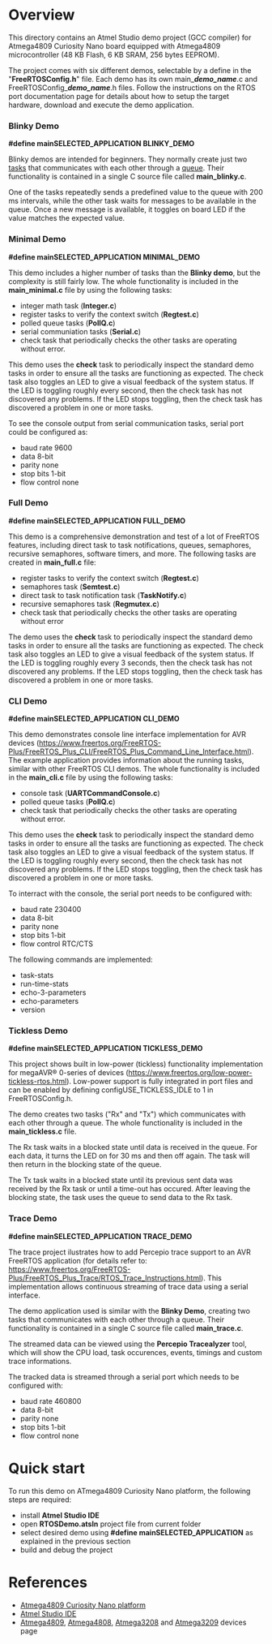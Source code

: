 
# Overview

This directory contains an Atmel Studio demo project (GCC compiler) for Atmega4809 Curiosity Nano board equipped with Atmega4809 microcontroller (48 KB Flash, 6 KB SRAM, 256 bytes EEPROM).  

The project comes with six different demos, selectable by a define in the "**FreeRTOSConfig.h**" file. Each demo has its own main_***demo_name***.c and FreeRTOSConfig_***demo_name***.h files. Follow the instructions on the RTOS port documentation page for details about how to setup the target hardware, download and execute the demo application.

### Blinky Demo

**#define       mainSELECTED_APPLICATION	  BLINKY_DEMO**

Blinky demos are intended for beginners. They normally create just two [tasks](https://www.freertos.org/a00015.html) that communicates with each other through a [queue](https://www.freertos.org/Embedded-RTOS-Queues.html). Their functionality is contained in a single C source file called **main_blinky.c**.

One of the tasks repeatedly sends a predefined value to the queue with 200 ms intervals, while the other task waits for messages to be available in the queue. Once a new message is available, it toggles on board LED if the value matches the expected value.

### Minimal Demo

**#define       mainSELECTED_APPLICATION	  MINIMAL_DEMO**

This demo includes a higher number of tasks than the **Blinky demo**, but the complexity is still fairly low. The whole functionality is included in the **main_minimal.c** file by using the following tasks:

 - integer math task (**Integer.c**)
 - register tasks to verify the context switch (**Regtest.c**)
 - polled queue tasks (**PollQ.c**)
 - serial communiation tasks (**Serial.c**)
 - check task that periodically checks the other tasks are operating without error.

This demo uses the **check** task to periodically inspect the standard demo tasks in order to ensure all the tasks are functioning as expected. The check task also toggles an LED to give a visual feedback of the system status. If the LED is toggling roughly every second, then the check task has not discovered any problems. If the LED stops toggling, then the check task has discovered a problem in one or more tasks.

To see the console output from serial communication tasks, serial port could be configured as: 
 - baud rate 9600
 - data 8-bit
 - parity none
 - stop bits 1-bit
 - flow control none

### Full Demo

**#define       mainSELECTED_APPLICATION	  FULL_DEMO**

This demo is a comprehensive demonstration and test of a lot of FreeRTOS features, including direct task to task notifications, queues, semaphores, recursive semaphores, software timers, and more. The following tasks are created in **main_full.c** file:

 - register tasks to verify the context switch (**Regtest.c**)
 - semaphores task (**Semtest.c**)
 - direct task to task notification task (**TaskNotify.c**)
 - recursive semaphores task (**Regmutex.c**)
 - check task that periodically checks the other tasks are operating without error

The demo uses the **check** task to periodically inspect the standard demo tasks in order to ensure all the tasks are functioning as expected. The check task also toggles an LED to give a visual feedback of the system status. If the LED is toggling roughly every 3 seconds, then the check task has not discovered any problems. If the LED stops toggling, then the check task has discovered a problem in one or more tasks.

### CLI Demo

**#define       mainSELECTED_APPLICATION	  CLI_DEMO**

This demo demonstrates console line interface implementation for AVR devices (https://www.freertos.org/FreeRTOS-Plus/FreeRTOS_Plus_CLI/FreeRTOS_Plus_Command_Line_Interface.html).
The example application provides information about the running tasks, similar with other FreeRTOS CLI demos. The whole functionality is included in the **main_cli.c** file by using the following tasks:

 - console task (**UARTCommandConsole.c**)
 - polled queue tasks (**PollQ.c**)
 - check task that periodically checks the other tasks are operating without error.

This demo uses the **check** task to periodically inspect the standard demo tasks in order to ensure all the tasks are functioning as expected. The check task also toggles an LED to give a visual feedback of the system status. If the LED is toggling roughly every second, then the check task has not discovered any problems. If the LED stops toggling, then the check task has discovered a problem in one or more tasks.

To interract with the console, the serial port needs to be configured with: 
 - baud rate 230400
 - data 8-bit
 - parity none
 - stop bits 1-bit
 - flow control RTC/CTS

The following commands are implemented:
- task-stats
- run-time-stats
- echo-3-parameters <param1> <param2> <param3>
- echo-parameters <param>
- version

### Tickless Demo

**#define       mainSELECTED_APPLICATION	  TICKLESS_DEMO**

This project shows built in low-power (tickless) functionality implementation for megaAVR® 0-series of devices (https://www.freertos.org/low-power-tickless-rtos.html). Low-power support is fully integrated in port files and can be enabled by defining configUSE_TICKLESS_IDLE to 1 in FreeRTOSConfig.h.

The demo creates two tasks ("Rx" and "Tx") which communicates with each other through a queue. The whole functionality is included in the **main_tickless.c** file.

The Rx task waits in a blocked state until data is received in the queue. For each data, it turns the LED on for 30 ms and then off again. The task will then return in the blocking state of the queue.

The Tx task waits in a blocked state until its previous sent data was received by the Rx task or until a time-out has occured. After leaving the blocking state, the task uses the queue to send data to the Rx task.

### Trace Demo

**#define       mainSELECTED_APPLICATION	  TRACE_DEMO**

The trace project ilustrates how to add Percepio trace support to an AVR FreeRTOS application (for details refer to: https://www.freertos.org/FreeRTOS-Plus/FreeRTOS_Plus_Trace/RTOS_Trace_Instructions.html). This implementation allows continuous streaming of trace data using a serial interface.

The demo application used is similar with the **Blinky Demo**, creating two tasks that communicates with each other through a queue. Their functionality is contained in a single C source file called **main_trace.c**.

The streamed data can be viewed using the **Percepio Tracealyzer** tool, which will show the CPU load, task occurences, events, timings and custom trace informations.

The tracked data is streamed through a serial port which needs to be configured with: 
 - baud rate 460800
 - data 8-bit
 - parity none
 - stop bits 1-bit
 - flow control none

# Quick start

To run this demo on ATmega4809 Curiosity Nano platform, the following steps are required:
 - install **Atmel Studio IDE**
 - open **RTOSDemo.atsln** project file from current folder
 - select desired demo using **#define       mainSELECTED_APPLICATION** as explained in the previous section
 - build and debug the project


# References
  - [Atmega4809 Curiosity Nano platform](https://www.microchip.com/DevelopmentTools/ProductDetails/PartNO/DM320115)
  - [Atmel Studio IDE](http://studio.download.atmel.com/7.0.2389/as-installer-7.0.2389-web.exe)
  - [Atmega4809](https://www.microchip.com/wwwproducts/en/ATMEGA4809), [Atmega4808](https://www.microchip.com/wwwproducts/en/ATMEGA4808), [Atmega3208](https://www.microchip.com/wwwproducts/en/ATMEGA3208) and [Atmega3209](https://www.microchip.com/wwwproducts/en/ATMEGA3209) devices page
